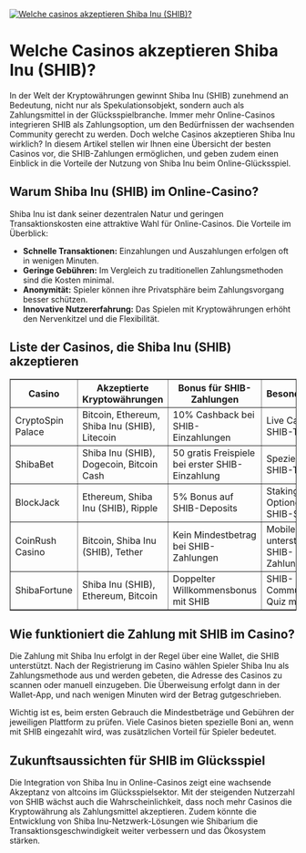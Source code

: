 [![Welche casinos akzeptieren Shiba Inu (SHIB)?](https://123-caf.pages.dev/gitsignup.png)](https://vrmoo.ru/Bt82HjjY)

<h1>Welche Casinos akzeptieren Shiba Inu (SHIB)?</h1>  <p>In der Welt der Kryptowährungen gewinnt Shiba Inu (SHIB) zunehmend an Bedeutung, nicht nur als Spekulationsobjekt, sondern auch als Zahlungsmittel in der Glücksspielbranche. Immer mehr Online-Casinos integrieren SHIB als Zahlungsoption, um den Bedürfnissen der wachsenden Community gerecht zu werden. Doch welche Casinos akzeptieren Shiba Inu wirklich? In diesem Artikel stellen wir Ihnen eine Übersicht der besten Casinos vor, die SHIB-Zahlungen ermöglichen, und geben zudem einen Einblick in die Vorteile der Nutzung von Shiba Inu beim Online-Glücksspiel.</p>  <h2>Warum Shiba Inu (SHIB) im Online-Casino?</h2>  <p>Shiba Inu ist dank seiner dezentralen Natur und geringen Transaktionskosten eine attraktive Wahl für Online-Casinos. Die Vorteile im Überblick:</p> <ul>   <li><strong>Schnelle Transaktionen:</strong> Einzahlungen und Auszahlungen erfolgen oft in wenigen Minuten.</li>   <li><strong>Geringe Gebühren:</strong> Im Vergleich zu traditionellen Zahlungsmethoden sind die Kosten minimal.</li>   <li><strong>Anonymität:</strong> Spieler können ihre Privatsphäre beim Zahlungsvorgang besser schützen.</li>   <li><strong>Innovative Nutzererfahrung:</strong> Das Spielen mit Kryptowährungen erhöht den Nervenkitzel und die Flexibilität.</li> </ul>  <h2>Liste der Casinos, die Shiba Inu (SHIB) akzeptieren</h2>  <table border="1" cellpadding="8" cellspacing="0" style="border-collapse: collapse; width: 100%;">   <thead>     <tr>       <th>Casino</th>       <th>Akzeptierte Kryptowährungen</th>       <th>Bonus für SHIB-Zahlungen</th>       <th>Besonderheiten</th>     </tr>   </thead>   <tbody>     <tr>       <td>CryptoSpin Palace</td>       <td>Bitcoin, Ethereum, Shiba Inu (SHIB), Litecoin</td>       <td>10% Cashback bei SHIB-Einzahlungen</td>       <td>Live Casino mit SHIB-Tische</td>     </tr>     <tr>       <td>ShibaBet</td>       <td>Shiba Inu (SHIB), Dogecoin, Bitcoin Cash</td>       <td>50 gratis Freispiele bei erster SHIB-Einzahlung</td>       <td>Spezieller SHIB-Treueclub</td>     </tr>     <tr>       <td>BlockJack</td>       <td>Ethereum, Shiba Inu (SHIB), Ripple</td>       <td>5% Bonus auf SHIB-Deposits</td>       <td>Staking-Optionen für SHIB-Spieler</td>     </tr>     <tr>       <td>CoinRush Casino</td>       <td>Bitcoin, Shiba Inu (SHIB), Tether</td>       <td>Kein Mindestbetrag bei SHIB-Zahlungen</td>       <td>Mobile App unterstützt SHIB-Zahlungen</td>     </tr>     <tr>       <td>ShibaFortune</td>       <td>Shiba Inu (SHIB), Ethereum, Bitcoin</td>       <td>Doppelter Willkommensbonus mit SHIB</td>       <td>SHIB-Community-Quiz mit Preisen</td>     </tr>   </tbody> </table>  <h2>Wie funktioniert die Zahlung mit SHIB im Casino?</h2>  <p>Die Zahlung mit Shiba Inu erfolgt in der Regel über eine Wallet, die SHIB unterstützt. Nach der Registrierung im Casino wählen Spieler Shiba Inu als Zahlungsmethode aus und werden gebeten, die Adresse des Casinos zu scannen oder manuell einzugeben. Die Überweisung erfolgt dann in der Wallet-App, und nach wenigen Minuten wird der Betrag gutgeschrieben.</p>  <p>Wichtig ist es, beim ersten Gebrauch die Mindestbeträge und Gebühren der jeweiligen Plattform zu prüfen. Viele Casinos bieten spezielle Boni an, wenn mit SHIB eingezahlt wird, was zusätzlichen Vorteil für Spieler bedeutet.</p>  <h2>Zukunftsaussichten für SHIB im Glücksspiel</h2>  <p>Die Integration von Shiba Inu in Online-Casinos zeigt eine wachsende Akzeptanz von altcoins im Glücksspielsektor. Mit der steigenden Nutzerzahl von SHIB wächst auch die Wahrscheinlichkeit, dass noch mehr Casinos die Kryptowährung als Zahlungsmittel akzeptieren. Zudem könnte die Entwicklung von Shiba Inu-Netzwerk-Lösungen wie Shibarium die Transaktionsgeschwindigkeit weiter verbessern und das Ökosystem stärken.</p>